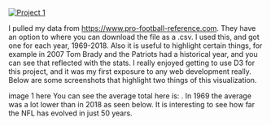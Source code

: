 [![Project 1](https://img.youtube.com/vi/HPKiqgqK9XQ/0.jpg)](https://www.youtube.com/watch?v=HPKiqgqK9XQ "Project 1")


I pulled my data from https://www.pro-football-reference.com. They have an option to where you can download the file as a .csv. I used this, and got one for each year, 1969-2018. Also it is useful to highlight certain things, for example in 2007 Tom Brady and the Patriots had a historical year, and you can see that reflected with the stats. I really enjoyed getting to use D3 for this project, and it was my first exposure to any web development really. Below are some screenshots that highlight two things of this visualization.


image 1 here
 You can see the average total here is: .
 In 1969 the average was a lot lower than in 2018 as seen below.
 It is interesting to see how far the NFL has evolved in just 50 years.
